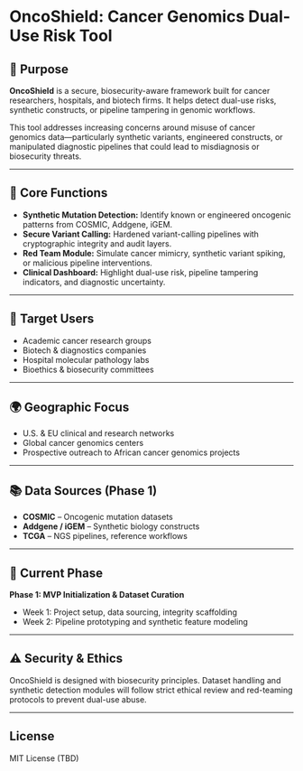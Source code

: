 # OncoShield: Cancer Genomics Dual-Use Risk Tool

## 🚨 Purpose

**OncoShield** is a secure, biosecurity-aware framework built for cancer researchers, hospitals, and biotech firms. It helps detect dual-use risks, synthetic constructs, or pipeline tampering in genomic workflows.

This tool addresses increasing concerns around misuse of cancer genomics data—particularly synthetic variants, engineered constructs, or manipulated diagnostic pipelines that could lead to misdiagnosis or biosecurity threats.

---

## 🔬 Core Functions

- **Synthetic Mutation Detection:** Identify known or engineered oncogenic patterns from COSMIC, Addgene, iGEM.
- **Secure Variant Calling:** Hardened variant-calling pipelines with cryptographic integrity and audit layers.
- **Red Team Module:** Simulate cancer mimicry, synthetic variant spiking, or malicious pipeline interventions.
- **Clinical Dashboard:** Highlight dual-use risk, pipeline tampering indicators, and diagnostic uncertainty.

---

## 👤 Target Users

- Academic cancer research groups
- Biotech & diagnostics companies
- Hospital molecular pathology labs
- Bioethics & biosecurity committees

---

## 🌍 Geographic Focus

- U.S. & EU clinical and research networks
- Global cancer genomics centers
- Prospective outreach to African cancer genomics projects

---

## 📚 Data Sources (Phase 1)

- **COSMIC** – Oncogenic mutation datasets
- **Addgene / iGEM** – Synthetic biology constructs
- **TCGA** – NGS pipelines, reference workflows

---

## 📅 Current Phase

**Phase 1: MVP Initialization & Dataset Curation**
- Week 1: Project setup, data sourcing, integrity scaffolding
- Week 2: Pipeline prototyping and synthetic feature modeling

---

## ⚠️ Security & Ethics

OncoShield is designed with biosecurity principles. Dataset handling and synthetic detection modules will follow strict ethical review and red-teaming protocols to prevent dual-use abuse.

---

## License

MIT License (TBD)
